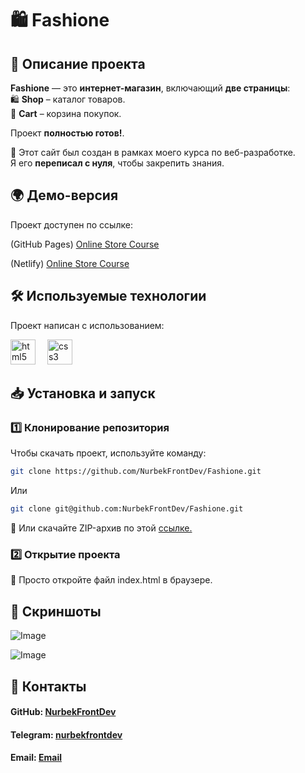 # 🛍 Fashione

## 📌 Описание проекта  
**Fashione** — это **интернет-магазин**, включающий **две страницы**:  
🛍 **Shop** – каталог товаров.  
🛒 **Cart** – корзина покупок.  

Проект **полностью готов!**.  

🔹 Этот сайт был создан в рамках моего курса по веб-разработке.  
Я его **переписал с нуля**, чтобы закрепить знания. 


## 🌍 Демо-версия  
Проект доступен по ссылке: 

(GitHub Pages) [Online Store Course](https://nurbekfrontdev.github.io/Fashione/)  

(Netlify) [Online Store Course](https://fashione.netlify.app/)  

## 🛠 Используемые технологии  
Проект написан с использованием: 

<img src="https://cdn.jsdelivr.net/gh/devicons/devicon/icons/html5/html5-original.svg" height="40" alt="html5 logo" /><img width="15"> <img src="https://cdn.jsdelivr.net/gh/devicons/devicon/icons/css3/css3-original.svg" height="40" alt="css3 logo"  />   
  
## 📥 Установка и запуск  
### 1️⃣ Клонирование репозитория  
Чтобы скачать проект, используйте команду:  
```sh
git clone https://github.com/NurbekFrontDev/Fashione.git
```
Или
```sh
git clone git@github.com:NurbekFrontDev/Fashione.git
```

🔹 Или скачайте ZIP-архив по этой <a href="https://github.com/NurbekFrontDev/Fashione/releases/tag/v0.3.0">ссылке.</a>

### 2️⃣ Открытие проекта
📂 Просто откройте файл index.html в браузере.

## 📸 Скриншоты
![Image](https://github.com/user-attachments/assets/ad184a80-6732-47ed-a39e-0d6be20f8236)

![Image](https://github.com/user-attachments/assets/1338431f-770e-42b4-81e0-142b998f043d)
## 📩 Контакты
#### GitHub: [NurbekFrontDev](https://github.com/NurbekFrontDev)
#### Telegram: [nurbekfrontdev](https://t.me/nurbekfrontdev)
#### Email: [Email](mailto:dlaprogrammirovanieidlaameriki@gmail.com)